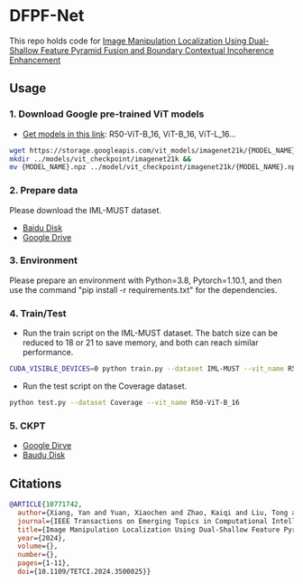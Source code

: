# DFPF-Net
This repo holds code for [Image Manipulation Localization Using Dual-Shallow Feature Pyramid Fusion and Boundary Contextual Incoherence Enhancement](https://ieeexplore.ieee.org/stamp/stamp.jsp?tp=&arnumber=10771742)

## Usage

### 1. Download Google pre-trained ViT models
* [Get models in this link](https://console.cloud.google.com/storage/vit_models/): R50-ViT-B_16, ViT-B_16, ViT-L_16...
```bash
wget https://storage.googleapis.com/vit_models/imagenet21k/{MODEL_NAME}.npz &&
mkdir ../models/vit_checkpoint/imagenet21k &&
mv {MODEL_NAME}.npz ../model/vit_checkpoint/imagenet21k/{MODEL_NAME}.npz
```

### 2. Prepare data

Please download the IML-MUST dataset.<br>
* [Baidu Disk](https://pan.baidu.com/s/180TzwbTHj1Q3FOvIwT3vyg?pwd=gdit) <br>
* [Google Drive](https://drive.google.com/drive/folders/1bCCRaP7MKkEhxbTBbcKvy0AHBFi6ZMQQ?usp=drive_link)

### 3. Environment

Please prepare an environment with Python=3.8, Pytorch=1.10.1, and then use the command "pip install -r requirements.txt" for the dependencies.

### 4. Train/Test

- Run the train script on the IML-MUST dataset. The batch size can be reduced to 18 or 21 to save memory, and both can reach similar performance.

```bash
CUDA_VISIBLE_DEVICES=0 python train.py --dataset IML-MUST --vit_name R50-ViT-B_16
```

- Run the test script on the Coverage dataset.

```bash
python test.py --dataset Coverage --vit_name R50-ViT-B_16
```

### 5. CKPT
* [Google Dirve](https://drive.google.com/drive/folders/1FvU6Q7U_XLMO8At4f141HZt6jWeg1f27?usp=drive_link)
* [Baudu Disk](https://pan.baidu.com/s/1q9-TXOtGL6ZtHAl1zWKJwQ?pwd=gdit)

## Citations

```bibtex
@ARTICLE{10771742,
  author={Xiang, Yan and Yuan, Xiaochen and Zhao, Kaiqi and Liu, Tong and Xie, Zhiyao and Huang, Guoheng and Li, Jianqing},
  journal={IEEE Transactions on Emerging Topics in Computational Intelligence}, 
  title={Image Manipulation Localization Using Dual-Shallow Feature Pyramid Fusion and Boundary Contextual Incoherence Enhancement}, 
  year={2024},
  volume={},
  number={},
  pages={1-11},
  doi={10.1109/TETCI.2024.3500025}}
```
